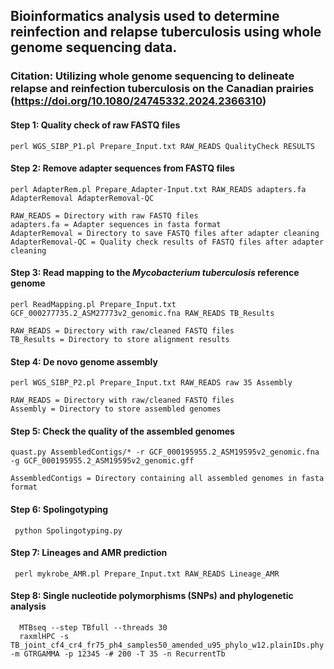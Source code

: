 ## Bioinformatics analysis used to determine reinfection and relapse tuberculosis using whole genome sequencing data.
### Citation: Utilizing whole genome sequencing to delineate relapse and reinfection tuberculosis on the Canadian prairies (https://doi.org/10.1080/24745332.2024.2366310)

#### Step 1: Quality check of raw FASTQ files

    perl WGS_SIBP_P1.pl Prepare_Input.txt RAW_READS QualityCheck RESULTS

#### Step 2: Remove adapter sequences from FASTQ files

    perl AdapterRem.pl Prepare_Adapter-Input.txt RAW_READS adapters.fa AdapterRemoval AdapterRemoval-QC

    RAW_READS = Directory with raw FASTQ files
    adapters.fa = Adapter sequences in fasta format
    AdapterRemoval = Directory to save FASTQ files after adapter cleaning
    AdapterRemoval-QC = Quality check results of FASTQ files after adapter cleaning

#### Step 3: Read mapping to the <i> Mycobacterium tuberculosis </i> reference genome

    perl ReadMapping.pl Prepare_Input.txt GCF_000277735.2_ASM27773v2_genomic.fna RAW_READS TB_Results

    RAW_READS = Directory with raw/cleaned FASTQ files
    TB_Results = Directory to store alignment results

#### Step 4: De novo genome assembly

    perl WGS_SIBP_P2.pl Prepare_Input.txt RAW_READS raw 35 Assembly

    RAW_READS = Directory with raw/cleaned FASTQ files
    Assembly = Directory to store assembled genomes

#### Step 5: Check the quality of the assembled genomes

    quast.py AssembledContigs/* -r GCF_000195955.2_ASM19595v2_genomic.fna -g GCF_000195955.2_ASM19595v2_genomic.gff

    AssembledContigs = Directory containing all assembled genomes in fasta format

#### Step 6: Spolingotyping

     python Spolingotyping.py

#### Step 7: Lineages and AMR prediction

     perl mykrobe_AMR.pl Prepare_Input.txt RAW_READS Lineage_AMR

#### Step 8: Single nucleotide polymorphisms (SNPs) and phylogenetic analysis

      MTBseq --step TBfull --threads 30
      raxmlHPC -s TB_joint_cf4_cr4_fr75_ph4_samples50_amended_u95_phylo_w12.plainIDs.phy -m GTRGAMMA -p 12345 -# 200 -T 35 -n RecurrentTb 
